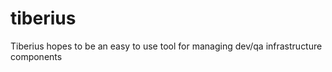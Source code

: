 tiberius
========

Tiberius hopes to be an easy to use tool for managing dev/qa infrastructure components
